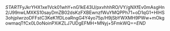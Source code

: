 $START$FyJkrYHX1xe1Vck01whY+nG1kE43U/pxvhhhRO/VY/gNXfEv0mAsgHn2/J99nwLMXKS10sayDmZB02dsKzFXBEwnzfWuYMQPPh71+oD1qG1+HIHS3ohjplwrzoDFFstC3KeK1fDLoaRngG4Y4yo75p/H9jSbYWXMH9PWw+mOkgowmaqTfCx0L0oNoinPXiKZLJ7UDgEFMH+MNyj+5FmkWQ==$END$
